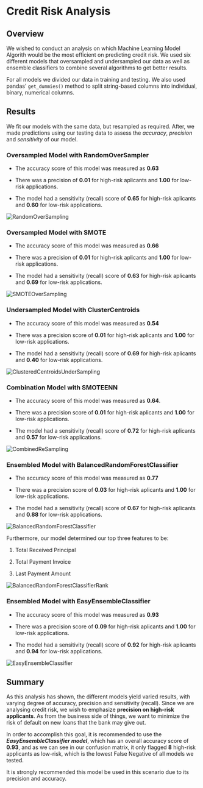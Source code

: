 # Credit Risk Analysis

## Overview

We wished to conduct an analysis on which Machine Learning Model Algorith would be the most efficient on predicting credit risk. We used six different models that oversampled and undersampled our data as well as ensemble classifiers to combine several algorithms to get better results. 

For all models we divided our data in training and testing. We also used pandas' ```get_dummies()``` method to split string-based columns into individual, binary, numerical columns. 

## Results

We fit our models with the same data, but resampled as required. After, we made predictions using our testing data to assess the *accuracy*, *precision* and *sensitivity* of our model.

### Oversampled Model with RandomOverSampler

- The accuracy score of this model was measured as **0.63**

- There was a precision of **0.01** for high-risk aplicants and **1.00** for low-risk applications.

- The model had a sensitivity (recall) score of **0.65** for high-risk aplicants and **0.60** for low-risk applications. 

![RandomOverSampling](imgs/RandomOverSampling.png)

### Oversampled Model with SMOTE

- The accuracy score of this model was measured as **0.66**

- There was a precision of **0.01** for high-risk aplicants and **1.00** for low-risk applications.

- The model had a sensitivity (recall) score of **0.63** for high-risk aplicants and **0.69** for low-risk applications. 

![SMOTEOverSampling](imgs/SMOTEOverSampling.png)

### Undersampled Model with ClusterCentroids

- The accuracy score of this model was measured as **0.54**

- There was a precision score of **0.01** for high-risk aplicants and **1.00** for low-risk applications.

- The model had a sensitivity (recall) score of **0.69** for high-risk aplicants and **0.40** for low-risk applications. 

![ClusteredCentroidsUnderSampling](imgs/ClusteredCentroidsUnderSampling.png)

### Combination Model with SMOTEENN

- The accuracy score of this model was measured as **0.64**.

- There was a precision score of **0.01** for high-risk aplicants and **1.00** for low-risk applications.

- The model had a sensitivity (recall) score of **0.72** for high-risk aplicants and **0.57** for low-risk applications. 

![CombinedReSampling](imgs/CombinedReSampling.png)

### Ensembled Model with BalancedRandomForestClassifier

- The accuracy score of this model was measured as **0.77**

- There was a precision score of **0.03** for high-risk aplicants and **1.00** for low-risk applications. 

- The model had a sensitivity (recall) score of **0.67** for high-risk aplicants and **0.88** for low-risk applications. 

![BalancedRandomForestClassifier](imgs/BalancedRandomForestClassifier.png)

Furthermore, our model determined our top three features to be: 

1. Total Received Principal

2. Total Payment Invoice

3. Last Payment Amount

![BalancedRandomForestClassifierRank](imgs/BalancedRandomForestClassifierRank.png)

### Ensembled Model with EasyEnsembleClassifier

- The accuracy score of this model was measured as **0.93**

- There was a precision score of **0.09** for high-risk aplicants and **1.00** for low-risk applications.

- The model had a sensitivity (recall) score of **0.92** for high-risk aplicants and **0.94** for low-risk applications. 

![EasyEnsembleClassifier](imgs/EasyEnsembleClassifier.png)

## Summary

As this analysis has shown, the different models yield varied results, with varying degree of accuracy, precision and sensitivity (recall). Since we are analysing credit risk, we wish to emphasize **precision on high-risk applicants**. As from the business side of things, we want to minimize the risk of default on new loans that the bank may give out. 

In order to accomplish this goal, it is recommended to use the ***EasyEnsembleClassifier model***, which has an overall accuracy score of **0.93**, and as we can see in our confusion matrix, it only flagged **8** high-risk applicants as low-risk, which is the lowest False Negative of all models we tested. 

It is strongly recommended this model be used in this scenario due to its precision and accuracy. 